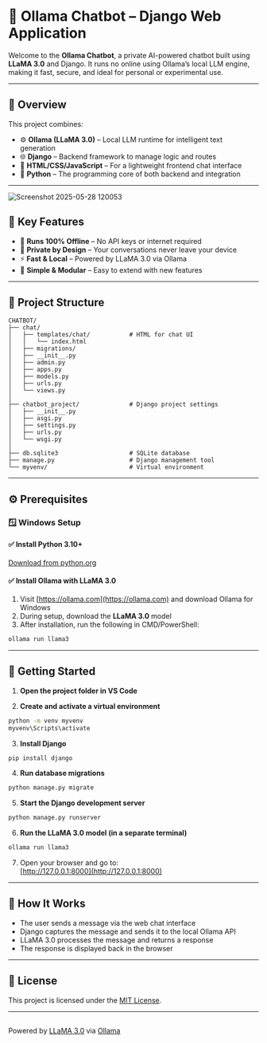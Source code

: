 # 🤖 Ollama Chatbot – Django Web Application

Welcome to the **Ollama Chatbot**, a private AI-powered chatbot built using **LLaMA 3.0** and Django. It runs no online using Ollama’s local LLM engine, making it fast, secure, and ideal for personal or experimental use.

---

## 🚀 Overview

This project combines:

- ⚙️ **Ollama (LLaMA 3.0)** – Local LLM runtime for intelligent text generation  
- 🌐 **Django** – Backend framework to manage logic and routes  
- 🎨 **HTML/CSS/JavaScript** – For a lightweight frontend chat interface  
- 🐍 **Python** – The programming core of both backend and integration

---
![Screenshot 2025-05-28 120053](https://github.com/user-attachments/assets/b456a451-cfa8-475c-bbb5-17aec819b8af)



## 🌟 Key Features

- 📴 **Runs 100% Offline** – No API keys or internet required  
- 🔐 **Private by Design** – Your conversations never leave your device  
- ⚡ **Fast & Local** – Powered by LLaMA 3.0 via Ollama  
- 🧩 **Simple & Modular** – Easy to extend with new features

---

## 📂 Project Structure

```
CHATBOT/
├── chat/
│   ├── templates/chat/           # HTML for chat UI
│   │   └── index.html
│   ├── migrations/
│   ├── __init__.py
│   ├── admin.py
│   ├── apps.py
│   ├── models.py
│   ├── urls.py
│   └── views.py
│
├── chatbot_project/              # Django project settings
│   ├── __init__.py
│   ├── asgi.py
│   ├── settings.py
│   ├── urls.py
│   └── wsgi.py
│
├── db.sqlite3                    # SQLite database
├── manage.py                     # Django management tool
└── myvenv/                       # Virtual environment
```

---

## ⚙️ Prerequisites

### 🪟 Windows Setup

#### ✅ Install Python 3.10+
[Download from python.org](https://www.python.org/downloads/windows/)

#### ✅ Install Ollama with LLaMA 3.0
1. Visit [https://ollama.com](https://ollama.com) and download Ollama for Windows  
2. During setup, download the **LLaMA 3.0** model  
3. After installation, run the following in CMD/PowerShell:

```bash
ollama run llama3
```

---

## 🔧 Getting Started

1. **Open the project folder in VS Code**

2. **Create and activate a virtual environment**

```bash
python -m venv myvenv
myvenv\Scripts\activate
```

3. **Install Django**

```bash
pip install django
```

4. **Run database migrations**

```bash
python manage.py migrate
```

5. **Start the Django development server**

```bash
python manage.py runserver
```

6. **Run the LLaMA 3.0 model (in a separate terminal)**

```bash
ollama run llama3
```

7. Open your browser and go to:  
[http://127.0.0.1:8000](http://127.0.0.1:8000)

---

## 🧠 How It Works

- The user sends a message via the web chat interface  
- Django captures the message and sends it to the local Ollama API  
- LLaMA 3.0 processes the message and returns a response  
- The response is displayed back in the browser

---



## 📜 License

This project is licensed under the [MIT License](LICENSE).

---

##

Powered by [LLaMA 3.0](https://ollama.com/library/llama3) via [Ollama](https://ollama.com)
